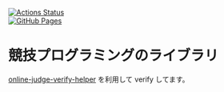 [![Actions Status](https://github.com/spihill/library/workflows/verify/badge.svg)](https://github.com/spihill/library/actions)  
[![GitHub Pages](https://img.shields.io/static/v1?label=Verification+Status&message=+&color=brightgreen&logo=github)](https://spihill.github.io/library/)
# 競技プログラミングのライブラリ

[online-judge-verify-helper](https://github.com/kmyk/online-judge-verify-helper) を利用して verify してます。